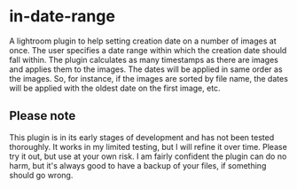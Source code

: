# in-date-range

A lightroom plugin to help setting creation date on a number of images at once. The user specifies a date range within which the creation date should fall within. The plugin calculates as many timestamps as there are images and applies them to the images. The dates will be applied in same order as the images. So, for instance, if the images are sorted by file name, the dates will be applied with the oldest date on the first image, etc. 

## Please note

This plugin is in its early stages of development and has not been tested thoroughly. It works in my limited testing, but I will refine it over time. Please try it out, but use at your own risk. I am fairly confident the plugin can do no harm, but it's always good to have a backup of your files, if something should go wrong.  
